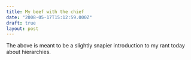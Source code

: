 ```yaml
---
title: My beef with the chief
date: "2008-05-17T15:12:59.000Z"
draft: true
layout: post
---
```


The above is meant to be a slightly snapier introduction to my rant today about hierarchies.